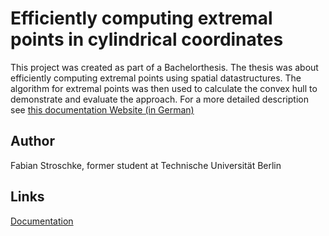 # Efficiently computing extremal points in cylindrical coordinates
This project was created as part of a Bachelorthesis. The thesis was about efficiently computing extremal points 
using spatial datastructures. The algorithm for extremal points was then used to calculate
the convex hull to demonstrate and evaluate the approach. For a more detailed
description see [this documentation Website (in German)](https://fabianstroschke.github.io/efficiently_computing_extremal_points_in_cylindrical_coordinates/)

## Author
Fabian Stroschke, former student at Technische Universität Berlin

## Links
[Documentation](https://fabianstroschke.github.io/efficiently_computing_extremal_points_in_cylindrical_coordinates/)